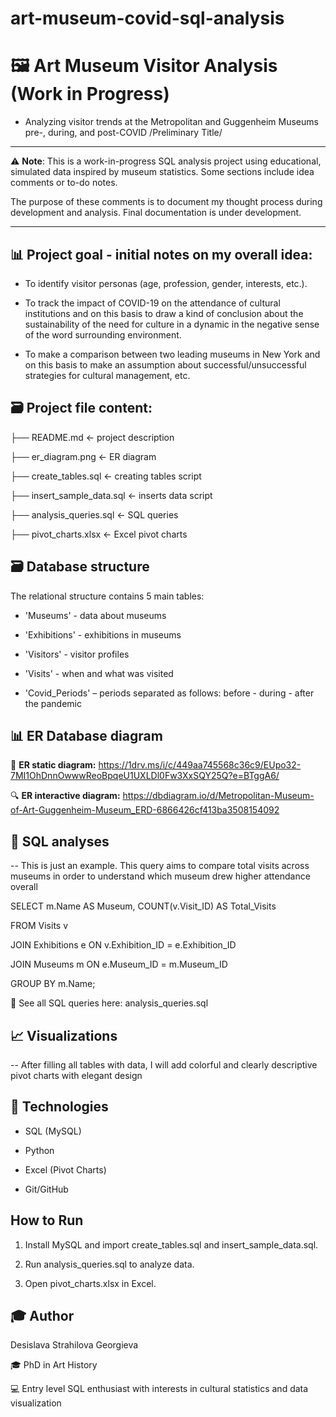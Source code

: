 # art-museum-covid-sql-analysis

# 🖼️ Art Museum Visitor Analysis (Work in Progress)

* Analyzing visitor trends at the Metropolitan and Guggenheim Museums pre-, during, and post-COVID /Preliminary Title/ 
 
________________________________________

⚠️ **Note**: This is a work-in-progress SQL analysis project using educational, simulated data inspired by museum statistics. Some sections include idea comments or to-do notes. 

The purpose of these comments is to document my thought process during development and analysis. Final documentation is under development.

________________________________________

## 📊 Project goal - initial notes on my overall idea:

- To identify visitor personas (age, profession, gender, interests, etc.).
  
  
- To track the impact of COVID-19 on the attendance of cultural institutions and on this basis to draw a kind of conclusion about the sustainability of the need for culture in a dynamic in the negative sense of the word surrounding environment.
  
  
- To make a comparison between two leading museums in New York and on this basis to make an assumption about successful/unsuccessful strategies for cultural management, etc.



## 🗃️ Project file content:

├── README.md               <- project description

├── er_diagram.png          <- ER diagram

├── create_tables.sql       <- creating tables script

├── insert_sample_data.sql  <- inserts data script

├── analysis_queries.sql    <- SQL queries

├── pivot_charts.xlsx       <- Excel pivot charts



## 🗃️ Database structure

The relational structure contains 5 main tables:

- 'Museums' - data about museums
  
- 'Exhibitions' - exhibitions in museums
  
- 'Visitors' - visitor profiles
  
- 'Visits' - when and what was visited
  
- 'Covid_Periods' – periods separated as follows: before - during - after the pandemic



## 📊 ER Database diagram

🧩 **ER static diagram:**  https://1drv.ms/i/c/449aa745568c36c9/EUpo32-7MI1OhDnnOwwwReoBpqeU1UXLDl0Fw3XxSQY25Q?e=BTggA6/


🔍 **ER interactive diagram:** https://dbdiagram.io/d/Metropolitan-Museum-of-Art-Guggenheim-Museum_ERD-6866426cf413ba3508154092



## 🧠 SQL analyses

-- This is just an example. This query aims to compare total visits across museums in order to understand which museum drew higher attendance overall

SELECT  m.Name AS Museum,  COUNT(v.Visit_ID) AS Total_Visits

FROM  Visits v
    
JOIN  Exhibitions e ON v.Exhibition_ID = e.Exhibition_ID    

JOIN  Museums m ON e.Museum_ID = m.Museum_ID    

GROUP BY m.Name; 


🔎 See all SQL queries here: analysis_queries.sql



## 📈 Visualizations
-- After filling all tables with data, I will add colorful and clearly descriptive pivot charts with elegant design



## 🚀 Technologies
- SQL (MySQL)
  
- Python
  
- Excel (Pivot Charts)
  
- Git/GitHub



## How to Run
1. Install MySQL and import create_tables.sql and insert_sample_data.sql.
   
3. Run analysis_queries.sql to analyze data.
   
5. Open pivot_charts.xlsx in Excel.

   
## 🎓 Author
Desislava Strahilova Georgieva 

🎓 PhD in Art History 

💻 Entry level SQL enthusiast with interests in cultural statistics and data visualization  
